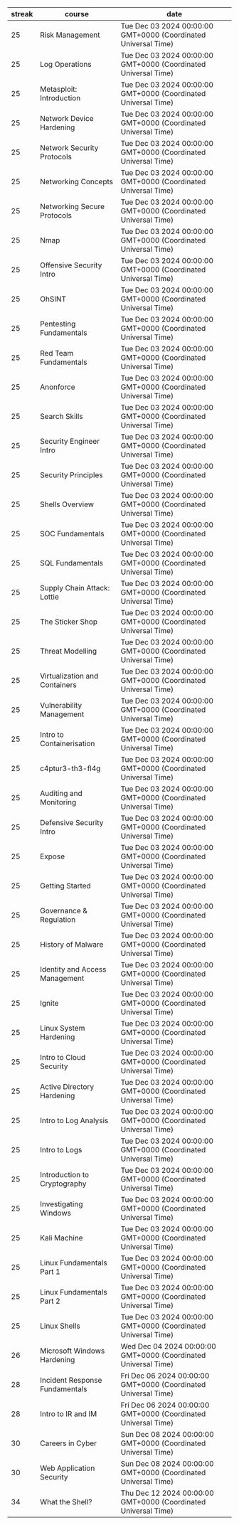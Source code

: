 streak | course | date
--- | --- | ---
25 | Risk Management | Tue Dec 03 2024 00:00:00 GMT+0000 (Coordinated Universal Time)
25 | Log Operations | Tue Dec 03 2024 00:00:00 GMT+0000 (Coordinated Universal Time)
25 | Metasploit: Introduction  | Tue Dec 03 2024 00:00:00 GMT+0000 (Coordinated Universal Time)
25 | Network Device Hardening | Tue Dec 03 2024 00:00:00 GMT+0000 (Coordinated Universal Time)
25 | Network Security Protocols | Tue Dec 03 2024 00:00:00 GMT+0000 (Coordinated Universal Time)
25 | Networking Concepts | Tue Dec 03 2024 00:00:00 GMT+0000 (Coordinated Universal Time)
25 | Networking Secure Protocols | Tue Dec 03 2024 00:00:00 GMT+0000 (Coordinated Universal Time)
25 | Nmap | Tue Dec 03 2024 00:00:00 GMT+0000 (Coordinated Universal Time)
25 | Offensive Security Intro | Tue Dec 03 2024 00:00:00 GMT+0000 (Coordinated Universal Time)
25 | OhSINT | Tue Dec 03 2024 00:00:00 GMT+0000 (Coordinated Universal Time)
25 | Pentesting Fundamentals | Tue Dec 03 2024 00:00:00 GMT+0000 (Coordinated Universal Time)
25 | Red Team Fundamentals | Tue Dec 03 2024 00:00:00 GMT+0000 (Coordinated Universal Time)
25 | Anonforce | Tue Dec 03 2024 00:00:00 GMT+0000 (Coordinated Universal Time)
25 | Search Skills | Tue Dec 03 2024 00:00:00 GMT+0000 (Coordinated Universal Time)
25 | Security Engineer Intro | Tue Dec 03 2024 00:00:00 GMT+0000 (Coordinated Universal Time)
25 | Security Principles | Tue Dec 03 2024 00:00:00 GMT+0000 (Coordinated Universal Time)
25 | Shells Overview | Tue Dec 03 2024 00:00:00 GMT+0000 (Coordinated Universal Time)
25 | SOC Fundamentals | Tue Dec 03 2024 00:00:00 GMT+0000 (Coordinated Universal Time)
25 | SQL Fundamentals | Tue Dec 03 2024 00:00:00 GMT+0000 (Coordinated Universal Time)
25 | Supply Chain Attack: Lottie | Tue Dec 03 2024 00:00:00 GMT+0000 (Coordinated Universal Time)
25 | The Sticker Shop | Tue Dec 03 2024 00:00:00 GMT+0000 (Coordinated Universal Time)
25 | Threat Modelling | Tue Dec 03 2024 00:00:00 GMT+0000 (Coordinated Universal Time)
25 | Virtualization and Containers | Tue Dec 03 2024 00:00:00 GMT+0000 (Coordinated Universal Time)
25 | Vulnerability Management | Tue Dec 03 2024 00:00:00 GMT+0000 (Coordinated Universal Time)
25 | Intro to Containerisation | Tue Dec 03 2024 00:00:00 GMT+0000 (Coordinated Universal Time)
25 | c4ptur3-th3-fl4g | Tue Dec 03 2024 00:00:00 GMT+0000 (Coordinated Universal Time)
25 | Auditing and Monitoring | Tue Dec 03 2024 00:00:00 GMT+0000 (Coordinated Universal Time)
25 | Defensive Security Intro | Tue Dec 03 2024 00:00:00 GMT+0000 (Coordinated Universal Time)
25 | Expose | Tue Dec 03 2024 00:00:00 GMT+0000 (Coordinated Universal Time)
25 | Getting Started | Tue Dec 03 2024 00:00:00 GMT+0000 (Coordinated Universal Time)
25 | Governance & Regulation | Tue Dec 03 2024 00:00:00 GMT+0000 (Coordinated Universal Time)
25 | History of Malware | Tue Dec 03 2024 00:00:00 GMT+0000 (Coordinated Universal Time)
25 | Identity and Access Management | Tue Dec 03 2024 00:00:00 GMT+0000 (Coordinated Universal Time)
25 | Ignite | Tue Dec 03 2024 00:00:00 GMT+0000 (Coordinated Universal Time)
25 | Linux System Hardening | Tue Dec 03 2024 00:00:00 GMT+0000 (Coordinated Universal Time)
25 | Intro to Cloud Security | Tue Dec 03 2024 00:00:00 GMT+0000 (Coordinated Universal Time)
25 | Active Directory Hardening | Tue Dec 03 2024 00:00:00 GMT+0000 (Coordinated Universal Time)
25 | Intro to Log Analysis | Tue Dec 03 2024 00:00:00 GMT+0000 (Coordinated Universal Time)
25 | Intro to Logs | Tue Dec 03 2024 00:00:00 GMT+0000 (Coordinated Universal Time)
25 | Introduction to Cryptography | Tue Dec 03 2024 00:00:00 GMT+0000 (Coordinated Universal Time)
25 | Investigating Windows | Tue Dec 03 2024 00:00:00 GMT+0000 (Coordinated Universal Time)
25 | Kali Machine | Tue Dec 03 2024 00:00:00 GMT+0000 (Coordinated Universal Time)
25 | Linux Fundamentals Part 1 | Tue Dec 03 2024 00:00:00 GMT+0000 (Coordinated Universal Time)
25 | Linux Fundamentals Part 2 | Tue Dec 03 2024 00:00:00 GMT+0000 (Coordinated Universal Time)
25 | Linux Shells | Tue Dec 03 2024 00:00:00 GMT+0000 (Coordinated Universal Time)
26 | Microsoft Windows Hardening | Wed Dec 04 2024 00:00:00 GMT+0000 (Coordinated Universal Time)
28 | Incident Response Fundamentals | Fri Dec 06 2024 00:00:00 GMT+0000 (Coordinated Universal Time)
28 | Intro to IR and IM | Fri Dec 06 2024 00:00:00 GMT+0000 (Coordinated Universal Time)
30 | Careers in Cyber | Sun Dec 08 2024 00:00:00 GMT+0000 (Coordinated Universal Time)
30 | Web Application Security | Sun Dec 08 2024 00:00:00 GMT+0000 (Coordinated Universal Time)
34 | What the Shell? | Thu Dec 12 2024 00:00:00 GMT+0000 (Coordinated Universal Time)
